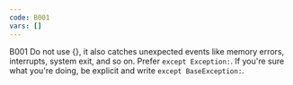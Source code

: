 ```yaml
---
code: B001
vars: []
---
```


B001 Do not use {}, it also catches unexpected events like memory errors, interrupts, system exit, and so on.  Prefer `except Exception:`.  If you're sure what you're doing, be explicit and write `except BaseException:`.